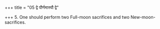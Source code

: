 +++
title = "05 द्वे पौर्णमास्यौ द्वे"

+++
5. One should perform two Full-moon sacrifices and two New-moon-sacrifices.
